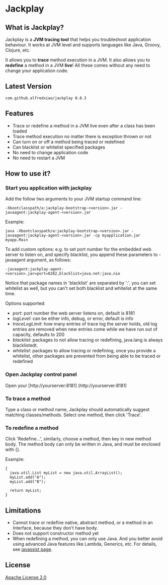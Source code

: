 # Jackplay

## What is Jackplay?
  Jackplay is a **JVM tracing tool** that helps you troubleshoot application behaviour. It works at JVM level and supports languages like Java, Groovy, Clojure, etc.

  It allows you to **trace** method execution in a JVM. It also allows you to **redefine** a method in a JVM **live**! All these comes without any need to change your application code.

## Latest Version
  ```com.github.alfredxiao/jackplay 0.8.3```

## Features
 - Trace or redefine a method in a JVM live even after a class has been loaded
 - Trace method execution no matter there is exception thrown or not
 - Can turn on or off a method being traced or redefined
 - Can blacklist or whitelist specified packages
 - No need to change application code
 - No need to restart a JVM

## How to use it?

### Start you application with jackplay

  Add the follow two arguments to your JVM startup command line:

  ```-Xbootclasspath/a:jackplay-bootstrap-<version>.jar -javaagent:jackplay-agent-<version>.jar```

  Example:

  ```
  java -Xbootclasspath/a:jackplay-bootstrap-<version>.jar -javaagent:jackplay-agent-<version>.jar -cp myapplication.jar myapp.Main
  ```

  To add custom options:
  e.g. to set port number for the embedded web server to listen on, and specify blacklist, you append these parameters to -javaagent argument, as follows:

  ```-javaagent:jackplay-agent-<version>.jar=port=8282,blacklist=java.net:java.nio```

  Notice that package names in 'blacklist' are separated by ':', you can set whitelist as well, but you can't set both blacklist and whitelist at the same time.

  Options supported:
  - *port*: port number the web server listens on, default is 8181
  - *logLevel*: can be either info, debug, or error, default is info
  - *traceLogLimit*: how many entries of trace log the server holds, old log entries are removed when new entries come while we have run out of capacity, defaults to 200
  - *blacklist*: packages to not allow tracing or redefining, java.lang is always blacklistedt.
  - *whitelist*: packages to allow tracing or redefining, once you provide a whitelist, other packages are prevented from being able to be traced or redefined

### Open Jackplay control panel

   Open your [http://yourserver:8181] (http://yourserver:8181)

### To trace a method

   Type a class or method name, Jackplay should automatically suggest matching classes/methods. Select one method, then click 'Trace'.

### To redefine a method

   Click 'Redefine...', similarly, choose a method, then key in new method body. The method body can only be written in Java, and must be enclosed with {}.

   Example:

   ```
   {
     java.util.List myList = new java.util.ArrayList();
     myList.add("A");
     myList.add("B");

     return myList;
   }
   ```

## Limitations

 - Cannot trace or redefine native, abstract method, or a method in an Interface, because they don't have body.
 - Does not support constructor method yet
 - When redefining a method, you can only use Java. And you better avoid using advanced Java features like Lambda, Generics, etc. For details, see [javassist page](https://jboss-javassist.github.io/javassist/tutorial/tutorial2.html#limit).

## License

  [Apache License 2.0](http://www.apache.org/licenses/LICENSE-2.0)
